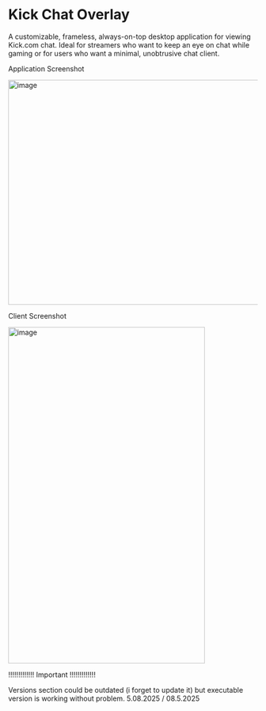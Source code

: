 # Kick Chat Overlay

A customizable, frameless, always-on-top desktop application for viewing Kick.com chat. Ideal for streamers who want to keep an eye on chat while gaming or for users who want a minimal, unobtrusive chat client.

Application Screenshot

 <img width="629" height="454" alt="image" src="https://github.com/user-attachments/assets/2f36a44d-9b45-43f5-9829-8f5f5c0fc561" />


Client Screenshot

<img width="397" height="679" alt="image" src="https://github.com/user-attachments/assets/b66b25c4-97d1-43b3-930e-ebb6722f90f7" />



!!!!!!!!!!!!! Important !!!!!!!!!!!!!

Versions section could be outdated (i forget to update it) but executable version is working without problem. 
5.08.2025 / 08.5.2025 
